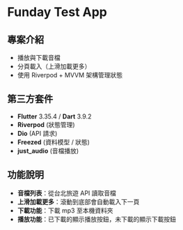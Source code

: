 # Funday Test App

## 專案介紹
- 播放與下載音檔
- 分頁載入（上滑加載更多）
- 使用 Riverpod + MVVM 架構管理狀態

## 第三方套件
- **Flutter** 3.35.4 / **Dart** 3.9.2
- **Riverpod** (狀態管理)
- **Dio** (API 請求)
- **Freezed** (資料模型 / 狀態)
- **just_audio**  (音檔播放)

## 功能說明
- **音檔列表**：從台北旅遊 API 讀取音檔
- **上滑加載更多**：滾動到底部會自動載入下一頁
- **下載功能**：下載 mp3 至本機資料夾
- **播放功能**：已下載的顯示播放按鈕，未下載的顯示下載按鈕

